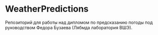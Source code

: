 # WeatherPredictions
Репозиторий для работы над дипломом по предсказанию погоды под руководством Федора Бузаева (Лябмда лаборатория ВШЭ).
